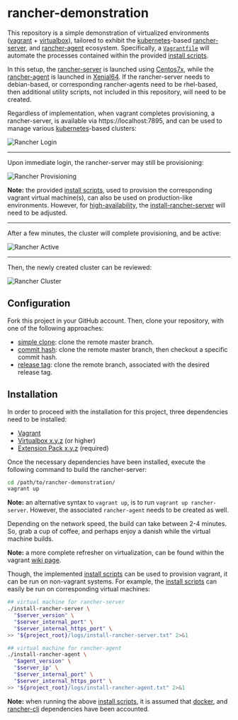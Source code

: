 # rancher-demonstration

This repository is a simple demonstration of virtualized environments
 ([vagrant](https://www.vagrantup.com/) + [virtualbox](https://www.virtualbox.org/)),
 tailored to exhibit the [kubernetes](https://kubernetes.io/)-based
 [rancher-server](https://github.com/rancher/rancher), and [rancher-agent](https://github.com/rancher/agent) ecosystem.
 Specifically, a [`Vagrantfile`](https://github.com/jeff1evesque/rancher-demonstration/blob/master/Vagrantfile) will automate the processes contained within
 the provided [install scripts](https://github.com/jeff1evesque/rancher-demonstration/tree/master/utility).

In this setup, the [rancher-server](https://github.com/jeff1evesque/rancher-demonstration/blob/master/utility/install-rancher-server)
 is launched using [Centos7x](https://github.com/jeff1evesque/rancher-demonstration/blob/1959f5817ca53d89c8d3349d3bb23406c3bf3ea6/Vagrantfile#L40-L46),
 while the [rancher-agent](https://github.com/jeff1evesque/rancher-demonstration/blob/master/utility/install-rancher-agent)
 is launched in [Xenial64](https://github.com/jeff1evesque/rancher-demonstration/blob/1959f5817ca53d89c8d3349d3bb23406c3bf3ea6/Vagrantfile#L47-L53).
 If the rancher-server needs to debian-based, or corresponding rancher-agents
 need to be rhel-based, then additional utility scripts, not included in this
 repository, will need to be created.

Regardless of implementation, when vagrant completes provisioning, a rancher-server,
 is available via https://localhost:7895, and can be used to manage various
 [kubernetes](https://kubernetes.io/)-based clusters:

![Rancher Login](https://user-images.githubusercontent.com/2907085/51079846-69126300-169d-11e9-9c06-6da88c38a0df.PNG)

---

Upon immediate login, the rancher-server may still be provisioning:

![Rancher Provisioning](https://user-images.githubusercontent.com/2907085/51079851-a5de5a00-169d-11e9-8ee0-087483ffbff0.PNG)

**Note:** the provided [install scripts](https://github.com/jeff1evesque/rancher-demonstration/tree/master/utility),
 used to provision the corresponding vagrant virtual machine(s), can also be
 used on production-like environments. However, for [high-availability](https://rancher.com/docs/rancher/v2.x/en/installation/ha/),
 the [install-rancher-server](https://github.com/jeff1evesque/rancher-demonstration/blob/master/utility/install-rancher-server)
 will need to be adjusted.

---

After a few minutes, the cluster will complete provisioning, and be active:

![Rancher Active](https://user-images.githubusercontent.com/2907085/51079860-cd352700-169d-11e9-859a-5dc6ce9f6d39.PNG)

---

Then, the newly created cluster can be reviewed:

![Rancher Cluster](https://user-images.githubusercontent.com/2907085/51079869-e8a03200-169d-11e9-96c6-457ec62fb695.PNG)

## Configuration

Fork this project in your GitHub account.  Then, clone your repository, with
 one of the following approaches:

- [simple clone](https://jeff1evesque.github.io/machine-learning.docs/latest/html/configuration/setup-clone#simple-clone):
 clone the remote master branch.
- [commit hash](https://jeff1evesque.github.io/machine-learning.docs/latest/html/configuration/setup-clone#commit-hash):
 clone the remote master branch, then checkout a specific commit hash.
- [release tag](https://jeff1evesque.github.io/machine-learning.docs/latest/html/configuration/setup-clone#release-tag):
 clone the remote branch, associated with the desired release tag.

## Installation

In order to proceed with the installation for this project, three dependencies
 need to be installed:

- [Vagrant](https://www.vagrantup.com/)
- [Virtualbox x.y.z](http://download.virtualbox.org/virtualbox/5.1.2/) (or higher)
- [Extension Pack x.y.z](http://download.virtualbox.org/virtualbox/5.1.2/) (required)

Once the necessary dependencies have been installed, execute the following
 command to build the rancher-server:

```bash
cd /path/to/rancher-demonstration/
vagrant up
```

**Note:** an alternative syntax to `vagrant up`, is to run `vagrant up rancher-server`.
 However, the associated `rancher-agent` needs to be created as well.

Depending on the network speed, the build can take between 2-4 minutes. So,
 grab a cup of coffee, and perhaps enjoy a danish while the virtual machine
 builds.

**Note:** a more complete refresher on virtualization, can be found within the
 vagrant [wiki page](https://github.com/jeff1evesque/machine-learning/wiki/Vagrant).

Though, the implemented [install scripts](https://github.com/jeff1evesque/rancher-demonstration/tree/master/utility)
 can be used to provision vagrant, it can be run on non-vagrant systems. For example,
 the [install scripts](https://github.com/jeff1evesque/rancher-demonstration/tree/master/utility)
 can easily be run on corresponding virtual machines:

```bash
## virtual machine for rancher-server
./install-rancher-server \
  "$server_version" \
  "$server_internal_port" \
  "$server_internal_https_port" \
>> "${project_root}/logs/install-rancher-server.txt" 2>&1

## virtual machine for rancher-agent
./install-rancher-agent \
  "$agent_version" \
  "$server_ip" \
  "$server_internal_port" \
  "$server_internal_https_port" \
>> "${project_root}/logs/install-rancher-agent.txt" 2>&1
```

**Note:** when running the above [install scripts](https://github.com/jeff1evesque/rancher-demonstration/tree/master/utility),
 it is assumed that [docker](https://github.com/jeff1evesque/rancher-demonstration/blob/master/utility/install-docker),
 and [rancher-cli](https://github.com/jeff1evesque/rancher-demonstration/blob/master/utility/install-rancher-cli)
 dependencies have been accounted.
